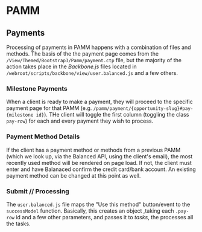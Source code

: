 # PAMM #
## Payments ##

Processing of payments in PAMM happens with a combination of files and methods. The basis of the the payment page comes from the `/View/Themed/Bootstrap3/Pamm/payment.ctp` file, but the majority of the action takes place in the _Backbone.js_ files located in `/webroot/scripts/backbone/view/user.balanced.js` and a few others.

### Milestone Payments ###   

When a client is ready to make a payment, they will proceed to the specific payment page for that PAMM (e.g. `/pamm/payment/{opportunity-slug}#pay-{milestone id}`). THe client will toggle the first column (toggling the class `pay-row`) for each and every payment they wish to process. 

### Payment Method Details ###

If the client has a payment method or methods from a previous PAMM (which we look up, via the Balanced API, using the client's email), the most recently used method will be rendered on page load. If not, the client must enter and have Balanaced confirm the credit card/bank account. An existing payment method can be changed at this point as well.

### Submit // Processing ###

The `user.balanced.js` file maps the "Use this method" button/event to the `successModel` function. Basically, this creates an object ,taking each `.pay-row` id and a few other parameters, and passes it to  _tasks_, the processes all the tasks. 

